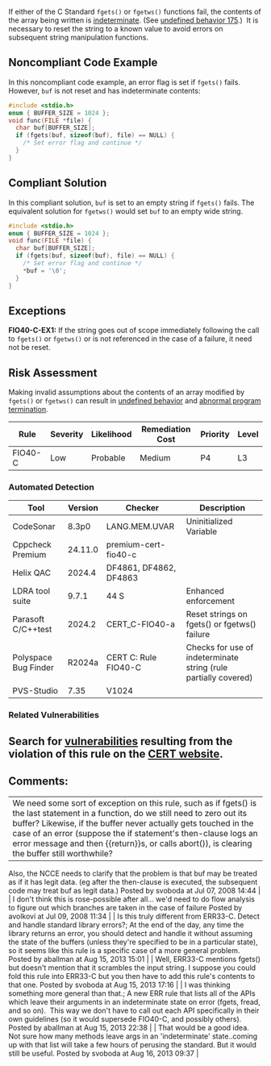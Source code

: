 If either of the C Standard `fgets()` or `fgetws()` functions fail, the contents of the array being written is [indeterminate](BB.-Definitions_87152273.html#BB.Definitions-indeterminatevalue). (See [undefined behavior 175](CC.-Undefined-Behavior_87152280.html#CC.UndefinedBehavior-ub_175).)  It is necessary to reset the string to a known value to avoid errors on subsequent string manipulation functions.
## Noncompliant Code Example
In this noncompliant code example, an error flag is set if `fgets()` fails. However, `buf` is not reset and has indeterminate contents:
``` c
#include <stdio.h>
enum { BUFFER_SIZE = 1024 };
void func(FILE *file) {
  char buf[BUFFER_SIZE];
  if (fgets(buf, sizeof(buf), file) == NULL) {
    /* Set error flag and continue */
  }
}
```
## Compliant Solution
In this compliant solution, `buf` is set to an empty string if `fgets()` fails. The equivalent solution for `fgetws()` would set `buf` to an empty wide string.
``` c
#include <stdio.h>
enum { BUFFER_SIZE = 1024 };
void func(FILE *file) {
  char buf[BUFFER_SIZE];
  if (fgets(buf, sizeof(buf), file) == NULL) {
    /* Set error flag and continue */
    *buf = '\0';
  }
}
```
## Exceptions
**FIO40-C-EX1:** If the string goes out of scope immediately following the call to `fgets()` or `fgetws()` or is not referenced in the case of a failure, it need not be reset.
## Risk Assessment
Making invalid assumptions about the contents of an array modified by `fgets()` or `fgetws()` can result in [undefined behavior](BB.-Definitions_87152273.html#BB.Definitions-undefinedbehavior) and [abnormal program termination](BB.-Definitions_87152273.html#BB.Definitions-abnormaltermination).

| Rule | Severity | Likelihood | Remediation Cost | Priority | Level |
| ----|----|----|----|----|----|
| FIO40-C | Low | Probable | Medium | P4 | L3 |

### Automated Detection

| Tool | Version | Checker | Description |
| ----|----|----|----|
| CodeSonar | 8.3p0 | LANG.MEM.UVAR | Uninitialized Variable |
| Cppcheck Premium | 24.11.0 | premium-cert-fio40-c |  |
| Helix QAC | 2024.4 | DF4861, DF4862, DF4863 |  |
| LDRA tool suite | 9.7.1 | 44 S | Enhanced enforcement |
| Parasoft C/C++test | 2024.2 | CERT_C-FIO40-a | Reset strings on fgets() or fgetws() failure |
| Polyspace Bug Finder | R2024a | CERT C: Rule FIO40-C | Checks for use of indeterminate string (rule partially covered) |
| PVS-Studio | 7.35 | V1024 |  |

### Related Vulnerabilities
Search for [vulnerabilities](BB.-Definitions_87152273.html#BB.Definitions-vulnerability) resulting from the violation of this rule on the [CERT website](https://www.kb.cert.org/vulnotes/bymetric?searchview&query=FIELD+KEYWORDS+contains+FIO40-C).
------------------------------------------------------------------------
[](https://wiki.sei.cmu.edu/confluence/pages/viewpage.action?pageId=87152175) [](../c/Rule%2009_%20Input%20Output%20_FIO_) [](../c/FIO41-C_%20Do%20not%20call%20getc__,%20putc__,%20getwc__,%20or%20putwc__%20with%20a%20stream%20argument%20that%20has%20side%20effects)
## Comments:

|  |
| ----|
| We need some sort of exception on this rule, such as if fgets() is the last statement in a function, do we still need to zero out its buffer? Likewise, if the buffer never actually gets touched in the case of an error (suppose the if statement's then-clause logs an error message and then {{return}}s, or calls abort()), is clearing the buffer still worthwhile?
Also, the NCCE needs to clarify that the problem is that buf may be treated as if it has legit data. (eg after the then-clause is executed, the subsequent code may treat buf as legit data.)
                                        Posted by svoboda at Jul 07, 2008 14:44
                                     |
| I don't think this is rose-possible after all... we'd need to do flow analysis to figure out which branches are taken in the case of failure
                                        Posted by avolkovi at Jul 09, 2008 11:34
                                     |
| Is this truly different from ERR33-C. Detect and handle standard library errors?; At the end of the day, any time the library returns an error, you should detect and handle it without assuming the state of the buffers (unless they're specified to be in a particular state), so it seems like this rule is a specific case of a more general problem.
                                        Posted by aballman at Aug 15, 2013 15:01
                                     |
| Well, ERR33-C mentions fgets() but doesn't mention that it scrambles the input string. I suppose you could fold this rule into ERR33-C but you then have to add this rule's contents to that one.
                                        Posted by svoboda at Aug 15, 2013 17:16
                                     |
| I was thinking something more general than that.; A new ERR rule that lists all of the APIs which leave their arguments in an indeterminate state on error (fgets, fread, and so on).  This way we don't have to call out each API specifically in their own guidelines (so it would supersede FIO40-C, and possibly others).
                                        Posted by aballman at Aug 15, 2013 22:38
                                     |
| That would be a good idea. Not sure how many methods leave args in an 'indeterminate' state..coming up with that list will take a few hours of perusing the standard. But it would still be useful.
                                        Posted by svoboda at Aug 16, 2013 09:37
                                     |

